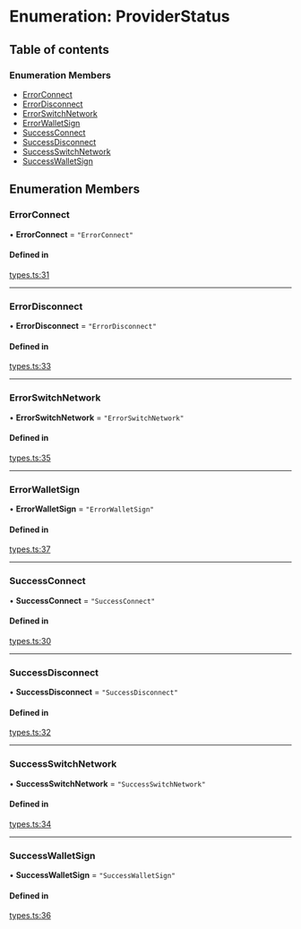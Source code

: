 # Enumeration: ProviderStatus

## Table of contents

### Enumeration Members

- [ErrorConnect](ProviderStatus.md#errorconnect)
- [ErrorDisconnect](ProviderStatus.md#errordisconnect)
- [ErrorSwitchNetwork](ProviderStatus.md#errorswitchnetwork)
- [ErrorWalletSign](ProviderStatus.md#errorwalletsign)
- [SuccessConnect](ProviderStatus.md#successconnect)
- [SuccessDisconnect](ProviderStatus.md#successdisconnect)
- [SuccessSwitchNetwork](ProviderStatus.md#successswitchnetwork)
- [SuccessWalletSign](ProviderStatus.md#successwalletsign)

## Enumeration Members

### ErrorConnect

• **ErrorConnect** = ``"ErrorConnect"``

#### Defined in

[types.ts:31](https://github.com/nevermined-io/react-components/blob/c6636b1/providers/src/types.ts#L31)

___

### ErrorDisconnect

• **ErrorDisconnect** = ``"ErrorDisconnect"``

#### Defined in

[types.ts:33](https://github.com/nevermined-io/react-components/blob/c6636b1/providers/src/types.ts#L33)

___

### ErrorSwitchNetwork

• **ErrorSwitchNetwork** = ``"ErrorSwitchNetwork"``

#### Defined in

[types.ts:35](https://github.com/nevermined-io/react-components/blob/c6636b1/providers/src/types.ts#L35)

___

### ErrorWalletSign

• **ErrorWalletSign** = ``"ErrorWalletSign"``

#### Defined in

[types.ts:37](https://github.com/nevermined-io/react-components/blob/c6636b1/providers/src/types.ts#L37)

___

### SuccessConnect

• **SuccessConnect** = ``"SuccessConnect"``

#### Defined in

[types.ts:30](https://github.com/nevermined-io/react-components/blob/c6636b1/providers/src/types.ts#L30)

___

### SuccessDisconnect

• **SuccessDisconnect** = ``"SuccessDisconnect"``

#### Defined in

[types.ts:32](https://github.com/nevermined-io/react-components/blob/c6636b1/providers/src/types.ts#L32)

___

### SuccessSwitchNetwork

• **SuccessSwitchNetwork** = ``"SuccessSwitchNetwork"``

#### Defined in

[types.ts:34](https://github.com/nevermined-io/react-components/blob/c6636b1/providers/src/types.ts#L34)

___

### SuccessWalletSign

• **SuccessWalletSign** = ``"SuccessWalletSign"``

#### Defined in

[types.ts:36](https://github.com/nevermined-io/react-components/blob/c6636b1/providers/src/types.ts#L36)

